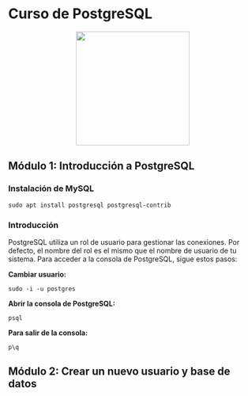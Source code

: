 # Curso de PostgreSQL

<p align="center">
<img src="https://cdn.jsdelivr.net/gh/devicons/devicon@latest/icons/postgresql/postgresql-original.svg" width="230px">
</p>

## Módulo 1: Introducción a PostgreSQL

### Instalación de MySQL

`sudo apt install postgresql postgresql-contrib`

### Introducción

PostgreSQL utiliza un rol de usuario para gestionar las conexiones. Por defecto, el nombre del rol es el mismo que el nombre de usuario de tu sistema. Para acceder a la consola de PostgreSQL, sigue estos pasos:

**Cambiar usuario:** 

`sudo -i -u postgres`

**Abrir la consola de PostgreSQL:** 

`psql`

**Para salir de la consola:** 

`p\q`

## Módulo 2: Crear un nuevo usuario y base de datos